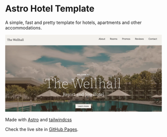 # Astro Hotel Template

A simple, fast and pretty template for hotels, apartments and other accommodations. 

![hotel-template-site-hero](/public/Hero-image.png)

Made with [Astro](https://astro.build/) and [tailwindcss](https://tailwindcss.com/)


Check the live site in [GitHub Pages](https://konstantine1307.github.io/capricious-cloud/).



